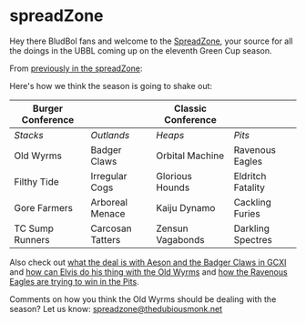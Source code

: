 # spreadZone

Hey there BludBol fans and welcome to the [SpreadZone](spreadzone/index.md), your source for all the doings in the UBBL coming up on the eleventh Green Cup season.

 

From [previously in the spreadZone](gcxi-picks): 

Here's how we think the season is going to shake out:

| Burger Conference | | Classic Conference | |
|---------------------|--|------------|----|
| *Stacks* | *Outlands* | *Heaps* | *Pits* |
| Old Wyrms | Badger Claws | Orbital Machine | Ravenous Eagles |
| Filthy Tide | Irregular Cogs | Glorious Hounds | Eldritch Fatality |
| Gore Farmers | Arboreal Menace | Kaiju Dynamo | Cackling Furies |
| TC Sump Runners | Carcosan Tatters | Zensun Vagabonds | Darkling Spectres |

Also check out [what the deal is with Aeson and the Badger Claws in GCXI](gcxi-bc-aeson) and [how can Elvis do his thing with the Old Wyrms](gcxi-ow-elvis) and [how the Ravenous Eagles are trying to win in the Pits](gcxi-re-trades).

Comments on how you think the Old Wyrms should be dealing with the season? Let us know: spreadzone@thedubiousmonk.net
